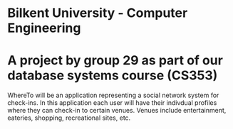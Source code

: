 # Bilkent University - Computer Engineering
# A project by group 29 as part of our database systems course (CS353)
WhereTo will be an application representing a social network system for check-ins. In this application each user will have their indivdual profiles where they can check-in to certain venues. Venues include entertainment, eateries, shopping, recreational sites, etc.
